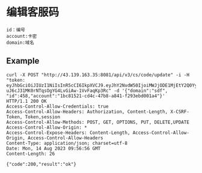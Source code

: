 # 编辑客服码
    id：编号
    account:卡密
    domain:域名

## Example

    curl -X POST "http://43.139.163.35:8081/api/v3/cs/code/update" -i -H "token: eyJhbGciOiJIUzI1NiIsInR5cCI6IkpXVCJ9.eyJhY2NvdW50IjoiMWJjODE1MjEtY2Q0Yy00N2I4LWE4NDEtZjI5M2ViZDAwMWE0IiwiY3JlYXRlX3RpbWUiOjE2OTIwMDE3NTh9.ADFa-uJ6cJ31MK0rNTqsOgYG4LvGiAw-1VvFaqKp3Rc" -d '{"domain":"sdf", "id":458,"account":"1bc81521-cd4c-47b8-a841-f293ebd001a4"}'
    HTTP/1.1 200 OK
    Access-Control-Allow-Credentials: true
    Access-Control-Allow-Headers: Authorization, Content-Length, X-CSRF-Token, Token,session
    Access-Control-Allow-Methods: POST, GET, OPTIONS, PUT, DELETE,UPDATE
    Access-Control-Allow-Origin: *
    Access-Control-Expose-Headers: Content-Length, Access-Control-Allow-Origin, Access-Control-Allow-Headers
    Content-Type: application/json; charset=utf-8
    Date: Mon, 14 Aug 2023 09:56:56 GMT
    Content-Length: 26

    {"code":200,"result":"ok"}